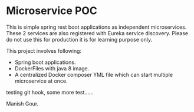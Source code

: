 # Microservice POC

This is simple spring rest boot applications as independent microservices. These 2 services are also registered with Eureka service discovery.
Please do not use this for production it is for learning purpose only.

This project involves following:

  - Spring boot applications.
  - DockerFiles with java 8 image.
  - A centralized Docker composer YML file which can start multiple microservice at once. 

testing git hook, some more test......

Manish Gour.

